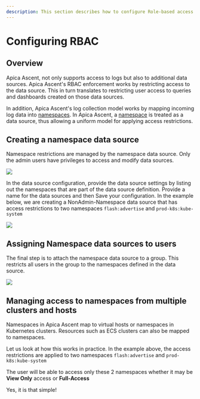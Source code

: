 ```yaml
---
description: This section describes how to configure Role-based access controls for users
---
```


# Configuring RBAC

## Overview

Apica Ascent, not only supports access to logs but also to additional data sources. Apica Ascent's RBAC enforcement works by restricting access to the data source. This in turn translates to restricting user access to queries and dashboards created on those data sources.

In addition, Apica Ascent's log collection model works by mapping incoming log data into [namespaces](logs-terminology.md#namespace). In Apica Ascent, a [namespace](logs-terminology.md#namespace) is treated as a data source, thus allowing a uniform model for applying access restrictions.

## Creating a namespace data source

Namespace restrictions are managed by the namespace data source. Only the admin users have privileges to access and modify data sources.

![](../../.gitbook/assets/2022-07-04_14-33.png)

In the data source configuration, provide the data source settings by listing out the namespaces that are part of the data source definition. Provide a name for the data sources and then Save your configuration. In the example below, we are creating a NonAdmin-Namespace data source that has access restrictions to two namespaces `flash:advertise` and `prod-k8s:kube-system`

![](<../../.gitbook/assets/Screenshot from 2022-07-04 16-32-57.png>)

## Assigning Namespace data sources to users

The final step is to attach the namespace data source to a group. This restricts all users in the group to the namespaces defined in the data source.

![](<../../.gitbook/assets/Screenshot from 2022-07-04 14-30-56.png>)

## Managing access to namespaces from multiple clusters and hosts

Namespaces in Apica Ascent map to virtual hosts or namespaces in Kubernetes clusters. Resources such as ECS clusters can also be mapped to namespaces.

Let us look at how this works in practice. In the example above, the access restrictions are applied to two namespaces `flash:advertise` and `prod-k8s:kube-system`

The user will be able to access only these 2 namespaces whether it may be **View Only** access or **Full-Access**

Yes, it is that simple!
